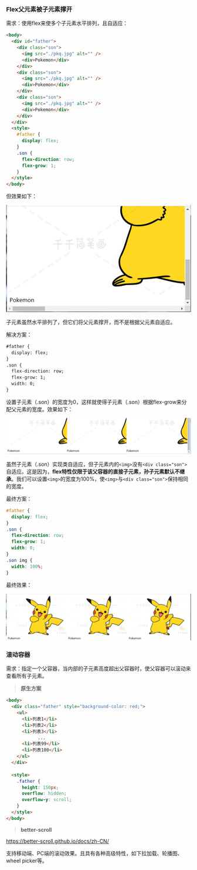 ### Flex父元素被子元素撑开

需求：使用flex来使多个子元素水平排列，且自适应：

```html
<body>
  <div id="father">
    <div class="son">
      <img src="./pkq.jpg" alt="" />
      <div>Pokemon</div>
    </div>
    <div class="son">
      <img src="./pkq.jpg" alt="" />
      <div>Pokemon</div>
    </div>
    <div class="son">
      <img src="./pkq.jpg" alt="" />
      <div>Pokemon</div>
    </div>
  </div>
  <style>
    #father {
      display: flex;
    }
    .son {
      flex-direction: row;
      flex-grow: 1;
    }
  </style>
</body>
```

但效果如下：

![](CSS%E7%A4%BA%E4%BE%8B.assets/image-20200217194018794.png)

子元素虽然水平排列了，但它们将父元素撑开，而不是根据父元素自适应。

解决方案：

```html
#father {
  display: flex;
}
.son {
  flex-direction: row;
  flex-grow: 1;
  width: 0;
}
```

设置子元素（.son）的宽度为0，这样就使得子元素（.son）根据flex-grow来分配父元素的宽度。效果如下：

![](CSS%E7%A4%BA%E4%BE%8B.assets/image-20200217194517724.png)

虽然子元素（.son）实现类自适应，但子元素内的`<img>`没有`<div class="son">`自适应。这是因为，**flex特性仅限于该父容器的直接子元素，孙子元素默认不继承**。我们可以设置`<img>`的宽度为100%，使`<img>`与`<div class="son">`保持相同的宽度。

最终方案：

```css
#father {
  display: flex;
}
.son {
  flex-direction: row;
  flex-grow: 1;
  width: 0;
}
.son img {
  width: 100%;
}
```

最终效果：

![](CSS%E7%A4%BA%E4%BE%8B.assets/image-20200217195013472.png)

### 滚动容器

需求：指定一个父容器，当内部的子元素高度超出父容器时，使父容器可以滚动来查看所有子元素。

> **原生方案**

```html
<body>
  <div class="father" style="background-color: red;">
    <ul>
      <li>列表1</li>
      <li>列表2</li>
      <li>列表3</li>
			...
      <li>列表99</li>
      <li>列表100</li>
    </ul>
  </div>

  <style>
    .father {
      height: 150px;
      overflow: hidden;
      overflow-y: scroll;
    }
  </style>
</body>
```

> **better-scroll**

https://better-scroll.github.io/docs/zh-CN/

支持移动端、PC端的滚动效果。且具有各种高级特性，如下拉加载、轮播图、wheel picker等。


